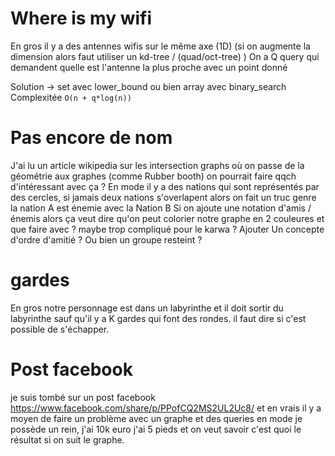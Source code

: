 # Where is my wifi
En gros il y a des antennes wifis sur le même axe (1D) (si on augmente la dimension alors faut utiliser un kd-tree / (quad/oct-tree) )
On a Q query qui demandent quelle est l'antenne la plus proche avec un point donné

Solution -> set avec lower_bound ou bien array avec binary_search
Complexitée `O(n + q*log(n))`

# Pas encore de nom
J'ai lu un article wikipedia sur les intersection graphs où on passe de la géométrie aux graphes (comme Rubber booth) on pourrait faire qqch d'intéressant avec ça ? 
En mode il y a des nations qui sont représentés par des cercles, si jamais deux nations s'overlapent alors on fait un truc genre la nation A est énemie avec la Nation B
Si on ajoute une notation d'amis / énemis alors ça veut dire qu'on peut colorier notre graphe en 2 couleures et que faire avec ? maybe trop compliqué pour le karwa ? 
Ajouter Un concepte d'ordre d'amitié ? Ou bien un groupe resteint ?

# gardes 
En gros notre personnage est dans un labyrinthe et il doit sortir du labyrinthe sauf qu'il y a K gardes qui font des rondes. il faut dire si c'est possible de s'échapper.

# Post facebook 
je suis tombé sur un post facebook https://www.facebook.com/share/p/PPofCQ2MS2UL2Uc8/ et en vrais il y a moyen de faire un problème avec un graphe et des queries en mode je possède un rein, j'ai 10k euro j'ai 5 pieds et on veut savoir c'est quoi le résultat si on suit le graphe.

